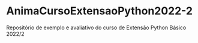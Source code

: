 # AnimaCursoExtensaoPython2022-2
Repositório de exemplo e avaliativo do curso de Extensão Python Básico 2022/2
